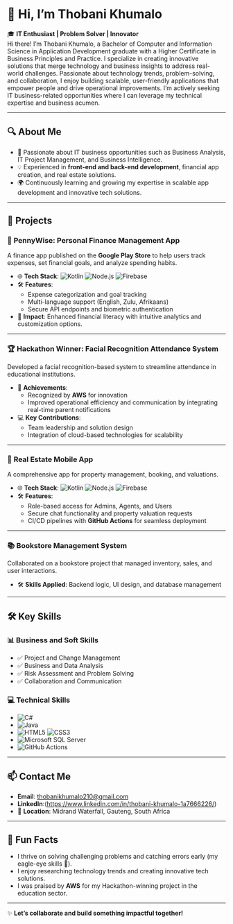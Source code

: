# 👋 Hi, I’m Thobani Khumalo  

🎓 **IT Enthusiast | Problem Solver | Innovator**  
Hi there! I’m Thobani Khumalo, a Bachelor of Computer and Information Science in Application Development graduate with a Higher Certificate in Business Principles and Practice. I specialize in creating innovative solutions that merge technology and business insights to address real-world challenges.
Passionate about technology trends, problem-solving, and collaboration, I enjoy building scalable, user-friendly applications that empower people and drive operational improvements. I’m actively seeking IT business-related opportunities where I can leverage my technical expertise and business acumen.

---

## 🔍 **About Me**  
- 🌟 Passionate about IT business opportunities such as Business Analysis, IT Project Management, and Business Intelligence.  
- 💡 Experienced in **front-end and back-end development**, financial app creation, and real estate solutions.  
- 🌍 Continuously learning and growing my expertise in scalable app development and innovative tech solutions.  

---

## 💼 **Projects**  

### 📱 **PennyWise: Personal Finance Management App**  
A finance app published on the **Google Play Store** to help users track expenses, set financial goals, and analyze spending habits.  
- 🌐 **Tech Stack**: ![Kotlin](https://img.shields.io/badge/Kotlin-%230095D5.svg?style=for-the-badge&logo=kotlin&logoColor=white) ![Node.js](https://img.shields.io/badge/Node.js-%23339933.svg?style=for-the-badge&logo=node.js&logoColor=white) ![Firebase](https://img.shields.io/badge/Firebase-%23FFCA28.svg?style=for-the-badge&logo=firebase&logoColor=black)  
- 🛠️ **Features**:  
  - Expense categorization and goal tracking  
  - Multi-language support (English, Zulu, Afrikaans)  
  - Secure API endpoints and biometric authentication  
- 🌟 **Impact**: Enhanced financial literacy with intuitive analytics and customization options.  

---

### 🏆 **Hackathon Winner: Facial Recognition Attendance System**  
Developed a facial recognition-based system to streamline attendance in educational institutions.  
- 📌 **Achievements**:  
  - Recognized by **AWS** for innovation  
  - Improved operational efficiency and communication by integrating real-time parent notifications  
- 💻 **Key Contributions**:  
  - Team leadership and solution design  
  - Integration of cloud-based technologies for scalability  

---

### 🏡 **Real Estate Mobile App**  
A comprehensive app for property management, booking, and valuations.  
- 🌐 **Tech Stack**: ![Kotlin](https://img.shields.io/badge/Kotlin-%230095D5.svg?style=for-the-badge&logo=kotlin&logoColor=white) ![Node.js](https://img.shields.io/badge/Node.js-%23339933.svg?style=for-the-badge&logo=node.js&logoColor=white) ![Firebase](https://img.shields.io/badge/Firebase-%23FFCA28.svg?style=for-the-badge&logo=firebase&logoColor=black)  
- 🛠️ **Features**:  
  - Role-based access for Admins, Agents, and Users  
  - Secure chat functionality and property valuation requests  
  - CI/CD pipelines with **GitHub Actions** for seamless deployment  

---

### 📚 **Bookstore Management System**  
Collaborated on a bookstore project that managed inventory, sales, and user interactions.  
- 🛠️ **Skills Applied**: Backend logic, UI design, and database management  

---

## 🛠️ **Key Skills**  

### 📊 **Business and Soft Skills**  
- ✅ Project and Change Management  
- ✅ Business and Data Analysis  
- ✅ Risk Assessment and Problem Solving  
- ✅ Collaboration and Communication  

### 💻 **Technical Skills**  
- ![C#](https://img.shields.io/badge/C%23-%23239120.svg?style=for-the-badge&logo=c-sharp&logoColor=white)  
- ![Java](https://img.shields.io/badge/Java-%23ED8B00.svg?style=for-the-badge&logo=java&logoColor=white)  
- ![HTML5](https://img.shields.io/badge/HTML5-%23E34F26.svg?style=for-the-badge&logo=html5&logoColor=white) ![CSS3](https://img.shields.io/badge/CSS3-%231572B6.svg?style=for-the-badge&logo=css3&logoColor=white)  
- ![Microsoft SQL Server](https://img.shields.io/badge/Microsoft%20SQL%20Server-%23CC2927.svg?style=for-the-badge&logo=microsoft-sql-server&logoColor=white)  
- ![GitHub Actions](https://img.shields.io/badge/GitHub%20Actions-%232671E5.svg?style=for-the-badge&logo=githubactions&logoColor=white)  

---

## 📫 **Contact Me**  
- **Email**: [thobanikhumalo210@gmail.com](mailto:thobanikhumalo210@gmail.com)  
- **LinkedIn**:(https://www.linkedin.com/in/thobani-khumalo-1a7666226/) 
- 📍 **Location**: Midrand Waterfall, Gauteng, South Africa  

---

## 🌟 **Fun Facts**  
- I thrive on solving challenging problems and catching errors early (my eagle-eye skills 🦅).  
- I enjoy researching technology trends and creating innovative tech solutions.  
- I was praised by **AWS** for my Hackathon-winning project in the education sector.  

---

✨ **Let’s collaborate and build something impactful together!**
